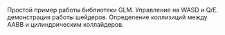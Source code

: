 Простой пример работы библиотеки GLM. Управление на WASD и Q/E. демонстрация работы шейдеров. Определение коллизиций между AABB и цилиндрическим коллайдеров.
